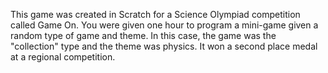 This game was created in Scratch for a Science Olympiad competition called Game On. You were given one hour to program a mini-game given a random type of game and theme.
In this case, the game was the "collection" type and the theme was physics. It won a second place medal at a regional competition.
